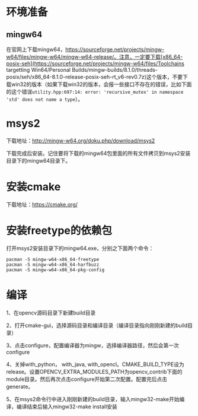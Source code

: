 # 环境准备

## mingw64

在官网上下载mingw64，https://sourceforge.net/projects/mingw-w64/files/mingw-w64/mingw-w64-release/。注意，一定要下载[x86_64-posix-seh](https://sourceforge.net/projects/mingw-w64/files/Toolchains targetting Win64/Personal Builds/mingw-builds/8.1.0/threads-posix/seh/x86_64-8.1.0-release-posix-seh-rt_v6-rev0.7z)这个版本，不要下载win32的版本（如果下载win32的版本，会报一些接口不存在的错误，比如下面的这个错误`utility.hpp:697:14: error: 'recursive_mutex' in namespace 'std' does not name a type`）。

# msys2

下载地址：http://mingw-w64.org/doku.php/download/msys2

下载完成后安装。记住要将下载的mingw64包里面的所有文件拷贝到msys2安装目录下的mingw64目录下。

# 安装cmake

下载地址：https://cmake.org/

# 安装freetype的依赖包

打开msys2安装目录下的mingw64.exe，分别之下面两个命令：

```shell
pacman -S mingw-w64-x86_64-freetype
pacman -S mingw-w64-x86_64-harfbuzz
pacman -S mingw-w64-x86_64-pkg-config
```

# 编译

1、在opencv源码目录下新建build目录

2、打开cmake-gui，选择源码目录和编译目录（编译目录指向刚刚新建的build目录）

3、点击configure，配置编译器为mingw，选择编译器路径，然后会第一次configure

4、关掉with_python， with_java, with_opencl。CMAKE_BUILD_TYPE设为release。设置OPENCV_EXTRA_MODULES_PATH为opencv_contrib下面的module目录。然后再次点击configure开始第二次配置。配置完后点击generate。

5、在msys2命令行中进入刚刚新建的build目录，输入mingw32-make开始编译，编译结束后输入mingw32-make install安装

